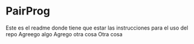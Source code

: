 # PairProg
Este es el readme donde tiene que estar las instrucciones para el uso del repo
Agreego algo
Agrego otra cosa
Otra cosa



